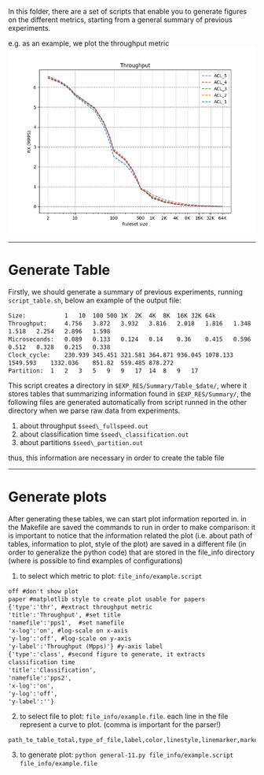In this folder, there are a set of scripts that enable you to generate figures on the different metrics, starting from a general summary of previous experiments.

e.g. as an example, we plot the throughput metric ![alt text](example-img/vpp1704_throughput.png)

---
# Generate Table
Firstly, we should generate a summary of previous experiments, running `script_table.sh`, below an example of the output file:
```
Size:           1	10	100	500	1K	2K	4K	8K	16K	32K	64k	
Throughput:     4.756	3.872	3.932	3.816	2.018	1.816	1.348	1.518	2.254	2.896	1.598	
Microseconds:	0.089	0.133	0.124	0.14	0.36	0.415	0.596	0.512	0.328	0.215	0.338	
Clock_cycle:	230.939	345.451	321.581	364.871	936.045	1078.133	1549.593	1332.036	851.82	559.485	878.272	
Partition:	1	2	3	5	9	9	17	14	8	9	17	
```

This script creates a directory in `$EXP_RES/Summary/Table_$date/`, where it stores tables that summarizing information found in `$EXP_RES/Summary/`, the following files are generated automatically from script runned in the other directory when we parse raw data from experiments.
1. about throughput `$seed\_fullspeed.out`
2. about classification time `$seed\_classification.out `
3. about partitions `$seed\_partition.out`

thus, this information are necessary in order to create the table file

---
# Generate plots
After generating these tables, we can start plot information reported in.
in the Makefile are saved the commands to run in order to make comparison: 
it is important to notice that the information related the plot (i.e. about path of tables, information to plot, style of the plot) are saved in a different file (in order to generalize the python code) that are stored in the file_info directory (where is possible to find examples of configurations)

1. to select which metric to plot: `file_info/example.script`
```
off #don't show plot
paper #matplotlib style to create plot usable for papers
{'type':'thr', #extract throughput metric 
'title':'Throughput', #set title
'namefile':'pps1',  #set namefile 
'x-log':'on', #log-scale on x-axis
'y-log':'off', #log-scale on y-axis
'y-label':'Throughput (Mpps)'} #y-axis label
{'type':'class', #second figure to generate, it extracts classification time
'title':'Classification', 
'namefile':'pps2', 
'x-log':'on', 
'y-log':'off', 
'y-label':''}
```

2. to select file to plot: `file_info/example.file`. each line in the file represent a curve to plot. (comma is important for the parser!)
```
path_to_table_total,type_of_file,label,color,linestyle,linemarker,marker_full_none
```

3. to generate plot: `python general-11.py file_info/example.script file_info/example.file`
